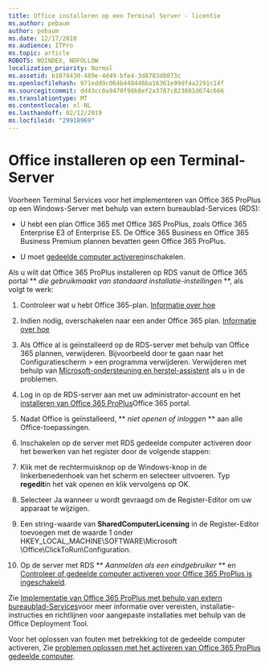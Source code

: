 ```yaml
---
title: Office installeren op een Terminal Server - licentie
ms.author: pebaum
author: pebaum
ms.date: 12/17/2018
ms.audience: ITPro
ms.topic: article
ROBOTS: NOINDEX, NOFOLLOW
localization_priority: Normal
ms.assetid: b1074430-489e-4d49-bfe4-3d8783d8073c
ms.openlocfilehash: 971edd9c064b448446ba16361e99df4a2291c14f
ms.sourcegitcommit: dd43cc0a9470f98b8ef2a3787c823801d674c666
ms.translationtype: MT
ms.contentlocale: nl-NL
ms.lasthandoff: 02/12/2019
ms.locfileid: "29918969"
---
```

# <a name="installing-office-on-a-terminal-server"></a>Office installeren op een Terminal-Server

Voorheen Terminal Services voor het implementeren van Office 365 ProPlus op een Windows-Server met behulp van extern bureaublad-Services (RDS):
  
- U hebt een plan Office 365 met Office 365 ProPlus, zoals Office 365 Enterprise E3 of Enterprise E5. De Office 365 Business en Office 365 Business Premium plannen bevatten geen Office 365 ProPlus.
    
- U moet [gedeelde computer activeren](https://docs.microsoft.com/DeployOffice/overview-of-shared-computer-activation-for-office-365-proplus)inschakelen.
    
Als u wilt dat Office 365 ProPlus installeren op RDS vanuit de Office 365 portal ** *die gebruikmaakt van standaard installatie-instellingen* **, als volgt te werk: 
  
1. Controleer wat u hebt Office 365-plan. [Informatie over hoe](https://docs.microsoft.com/office365/admin/admin-overview/what-subscription-do-i-have)
    
2. Indien nodig, overschakelen naar een ander Office 365 plan. [Informatie over hoe](https://docs.microsoft.com/office365/admin/subscriptions-and-billing/switch-to-a-different-plan)
    
3. Als Office al is geïnstalleerd op de RDS-server met behulp van Office 365 plannen, verwijderen. Bijvoorbeeld door te gaan naar het Configuratiescherm \> een programma verwijderen. Verwijderen met behulp van [Microsoft-ondersteuning en herstel-assistent](https://aka.ms/SARA-OfficeUninstall-Alchemy) als u in de problemen. 
    
4. Log in op de RDS-server aan met uw administrator-account en het [installeren van Office 365 ProPlus](https://portal.office.com/OLS/MySoftware.aspx)Office 365 portal.
    
5. Nadat Office is geïnstalleerd, ** *niet openen of inloggen* ** aan alle Office-toepassingen. 
    
6. Inschakelen op de server met RDS gedeelde computer activeren door het bewerken van het register door de volgende stappen:
    
1. Klik met de rechtermuisknop op de Windows-knop in de linkerbenedenhoek van het scherm en selecteer uitvoeren. Typ **regedit**in het vak openen en klik vervolgens op OK. 
    
2. Selecteer Ja wanneer u wordt gevraagd om de Register-Editor om uw apparaat te wijzigen.
    
3. Een string-waarde van **SharedComputerLicensing** in de Register-Editor toevoegen met de waarde 1 onder HKEY_LOCAL_MACHINE\SOFTWARE\Microsoft \Office\ClickToRun\Configuration. 
    
7. Op de server met RDS ** *Aanmelden als een eindgebruiker* ** en [Controleer of gedeelde computer activeren voor Office 365 ProPlus is ingeschakeld](https://docs.microsoft.com/DeployOffice/troubleshoot-issues-with-shared-computer-activation-for-office-365-proplus#verify-that-activation-for-office-365-proplus-succeeded).
    
Zie [Implementatie van Office 365 ProPlus met behulp van extern bureaublad-Services](https://docs.microsoft.com/DeployOffice/deploy-office-365-proplus-by-using-remote-desktop-services)voor meer informatie over vereisten, installatie-instructies en richtlijnen voor aangepaste installaties met behulp van de Office Deployment Tool.
  
Voor het oplossen van fouten met betrekking tot de gedeelde computer activeren, Zie [problemen oplossen met het activeren van Office 365 ProPlus gedeelde computer](https://docs.microsoft.com/DeployOffice/troubleshoot-issues-with-shared-computer-activation-for-office-365-proplus).
  

